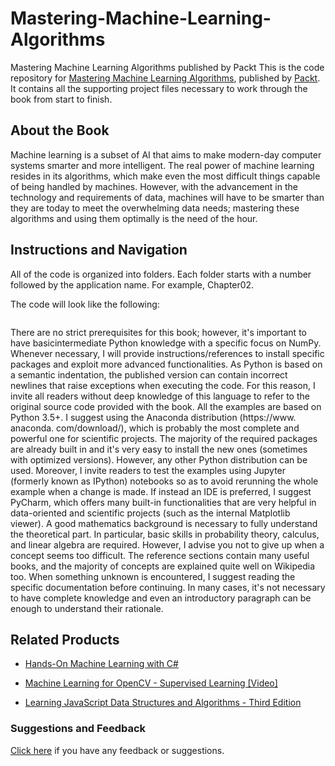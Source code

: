 # Mastering-Machine-Learning-Algorithms
Mastering Machine Learning Algorithms published by Packt
This is the code repository for [Mastering Machine Learning Algorithms](https://www.packtpub.com/big-data-and-business-intelligence/mastering-machine-learning-algorithms?utm_source=github&utm_medium=repository&utm_campaign=9781788621113), published by [Packt](https://www.packtpub.com/?utm_source=github). It contains all the supporting project files necessary to work through the book from start to finish.
## About the Book
Machine learning is a subset of AI that aims to make modern-day computer systems smarter and more intelligent. The real power of machine learning resides in its algorithms, which make even the most difficult things capable of being handled by machines. However, with the advancement in the technology and requirements of data, machines will have to be smarter than they are today to meet the overwhelming data needs; mastering these algorithms and using them optimally is the need of the hour.
## Instructions and Navigation
All of the code is organized into folders. Each folder starts with a number followed by the application name. For example, Chapter02.



The code will look like the following:
```

```

There are no strict prerequisites for this book; however, it's important to have basicintermediate Python knowledge with a specific focus on NumPy. Whenever necessary, I
will provide instructions/references to install specific packages and exploit more advanced
functionalities. As Python is based on a semantic indentation, the published version can
contain incorrect newlines that raise exceptions when executing the code. For this reason, I
invite all readers without deep knowledge of this language to refer to the original source
code provided with the book.
All the examples are based on Python 3.5+. I suggest using the Anaconda distribution
(https://www. anaconda. com/download/), which is probably the most complete and
powerful one for scientific projects. The majority of the required packages are already built
in and it's very easy to install the new ones (sometimes with optimized versions). However,
any other Python distribution can be used. Moreover, I invite readers to test the examples
using Jupyter (formerly known as IPython) notebooks so as to avoid rerunning the whole
example when a change is made. If instead an IDE is preferred, I suggest PyCharm, which
offers many built-in functionalities that are very helpful in data-oriented and scientific
projects (such as the internal Matplotlib viewer).
A good mathematics background is necessary to fully understand the theoretical part. In
particular, basic skills in probability theory, calculus, and linear algebra are required.
However, I advise you not to give up when a concept seems too difficult. The reference
sections contain many useful books, and the majority of concepts are explained quite well
on Wikipedia too. When something unknown is encountered, I suggest reading the specific
documentation before continuing. In many cases, it's not necessary to have complete
knowledge and even an introductory paragraph can be enough to understand their
rationale.

## Related Products
* [Hands-On Machine Learning with C#](https://www.packtpub.com/big-data-and-business-intelligence/hands-machine-learning-c?utm_source=github&utm_medium=repository&utm_campaign=9781788994941)

* [Machine Learning for OpenCV - Supervised Learning [Video]](https://www.packtpub.com/big-data-and-business-intelligence/machine-learning-opencv-supervised-learning-video?utm_source=github&utm_medium=repository&utm_campaign=9781789347357)

* [Learning JavaScript Data Structures and Algorithms - Third Edition](https://www.packtpub.com/web-development/learning-javascript-data-structures-and-algorithms-third-edition?utm_source=github&utm_medium=repository&utm_campaign=9781788623872)

### Suggestions and Feedback
[Click here](https://docs.google.com/forms/d/e/1FAIpQLSe5qwunkGf6PUvzPirPDtuy1Du5Rlzew23UBp2S-P3wB-GcwQ/viewform) if you have any feedback or suggestions.
